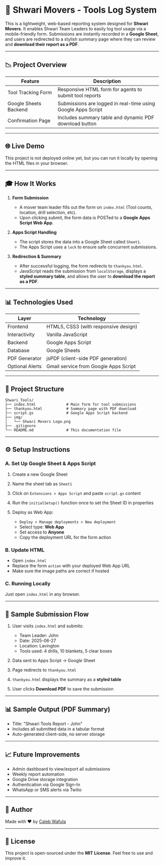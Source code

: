 # 🧰 Shwari Movers - Tools Log System

This is a lightweight, web-based reporting system designed for **Shwari Movers**. It enables Shwari Team Leaders to easily log tool usage via a mobile-friendly form. Submissions are instantly recorded in a **Google Sheet**, and users are redirected to a stylish summary page where they can review and **download their report as a PDF**.

---

## 📉 Project Overview

| Feature               | Description                                                        |
| --------------------- | ------------------------------------------------------------------ |
| Tool Tracking Form    | Responsive HTML form for agents to submit tool reports             |
| Google Sheets Backend | Submissions are logged in real-time using Google Apps Script       |
| Confirmation Page     | Includes summary table and dynamic PDF download button             |

---

## 🌐 Live Demo

This project is not deployed online yet, but you can run it locally by opening the HTML files in your browser.

---

## 🎓 How It Works

1. **Form Submission**

   * A mover team leader fills out the form on `index.html` (Tool counts, location, drill selection, etc).
   * Upon clicking submit, the form data is POSTed to a **Google Apps Script Web App**.

2. **Apps Script Handling**

   * The script stores the data into a Google Sheet called `Sheet1`.
   * The Apps Script uses a `lock` to ensure safe concurrent submissions.

3. **Redirection & Summary**

   * After successful logging, the form redirects to `thankyou.html`.
   * JavaScript reads the submission from `localStorage`, displays a **styled summary table**, and allows the user to **download the report as a PDF**.


---

## 📊 Technologies Used

| Layer           | Technology                            |
| --------------- | ------------------------------------- |
| Frontend        | HTML5, CSS3 (with responsive design)  |
| Interactivity   | Vanilla JavaScript                    |
| Backend         | Google Apps Script                    |
| Database        | Google Sheets                         |
| PDF Generator   | jsPDF (client-side PDF generation)    |
| Optional Alerts | Gmail service from Google Apps Script |

---

## 📁 Project Structure

```
Shwari_Tools/
├── index.html              # Main form for tool submissions
├── thankyou.html           # Summary page with PDF download
├── script.gs               # Google Apps Script backend
├── img/
│   └── Shwari Movers Logo.png
├── .gitignore
└── README.md               # This documentation file
```

---

## ⚙️ Setup Instructions

### A. Set Up Google Sheet & Apps Script

1. Create a new Google Sheet
2. Name the sheet tab as `Sheet1`
3. Click on `Extensions > Apps Script` and paste `script.gs` content
4. Run the `initialSetup()` function once to set the Sheet ID in properties
5. Deploy as Web App:

   * `Deploy > Manage deployments > New deployment`
   * Select type: **Web App**
   * Set access to **Anyone**
   * Copy the deployment URL for the form action

### B. Update HTML

* Open `index.html`
* Replace the form `action` with your deployed Web App URL
* Make sure the image paths are correct if hosted

### C. Running Locally

Just open `index.html` in any browser.

---

## 📝 Sample Submission Flow

1. User visits `index.html` and submits:

   * Team Leader: John
   * Date: 2025-06-27
   * Location: Lavington
   * Tools used: 4 drills, 10 blankets, 5 clear boxes
2. Data sent to Apps Script → Google Sheet
3. Page redirects to `thankyou.html`
4. `thankyou.html` displays the summary as a **styled table**
5. User clicks **Download PDF** to save the submission

---

## 📊 Sample Output (PDF Summary)

* Title: "Shwari Tools Report - John"
* Includes all submitted data in a tabular format
* Auto-generated client-side, no server storage

---

## 📈 Future Improvements

* Admin dashboard to view/export all submissions
* Weekly report automation
* Google Drive storage integration
* Authentication via Google Sign-In
* WhatsApp or SMS alerts via Twilio

---

## 👤 Author

Made with ❤️ by [Caleb Wafula](https://www.linkedin.com/in/caleb-wafula-b25374290/)

---

## 🚀 License

This project is open-sourced under the **MIT License**. Feel free to use and improve it.

